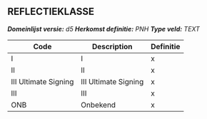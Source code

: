﻿## REFLECTIEKLASSE

*__Domeinlijst versie:__ d5*
*__Herkomst definitie:__ PNH*
*__Type veld:__ TEXT*

|__Code__ |__Description__ |__Definitie__	|
|	---	|	---	|   ---	| 
| I | I | x |
| II | II | x |
| III Ultimate Signing | III Ultimate Signing | x |
| III | III | x |
| ONB | Onbekend | x |
